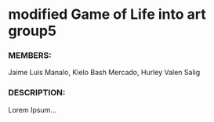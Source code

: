 # modified Game of Life into art group5
### MEMBERS:
Jaime Luis Manalo, Kielo Bash Mercado, Hurley Valen Salig

### DESCRIPTION:
Lorem Ipsum...
